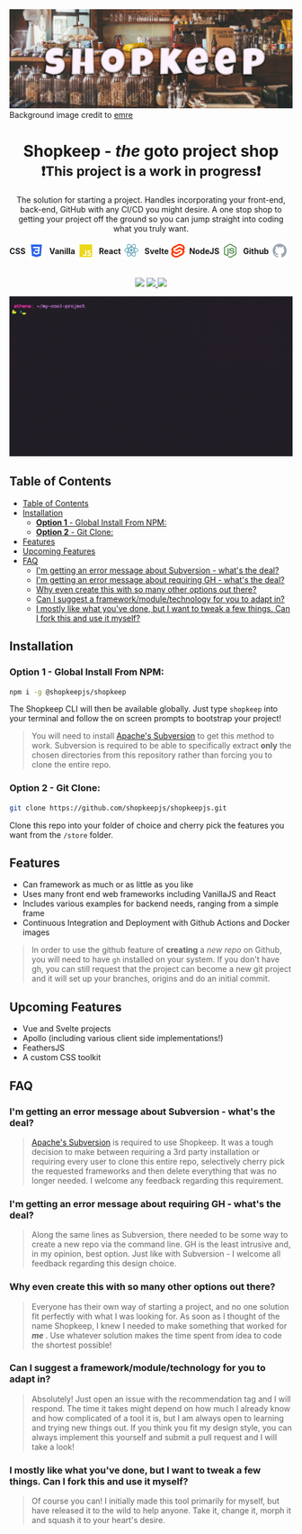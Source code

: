 <br></br>
<img src="./.readme-assets/shopkeep.jpg">
Background image credit to [emre](https://www.pexels.com/@emrecan)
<h1 align="center">
  Shopkeep - <strong><em>the</em></strong>  goto project shop
  <br>
  <small>❗This project is a work in progress❗</small>
</h1>

<p align="center">
  The solution for starting a project. Handles incorporating your front-end, back-end, GitHub with any CI/CD you might desire. A one stop shop to getting your project off the ground so you can jump straight into coding what you truly want. 
  <br>
<p>

<div style="display:flex; align-items:center; justify-content:center;">
 <strong>CSS</strong>&nbsp;  <img src="./.readme-assets/css.png">&nbsp; &nbsp; <strong>Vanilla</strong> &nbsp; <img src="./.readme-assets/javascript.png"> &nbsp; &nbsp; <strong>React</strong>&nbsp;  <img src="./.readme-assets/react.png"> &nbsp; &nbsp; <strong>Svelte</strong> &nbsp; <img src="./.readme-assets/svelte.png"> &nbsp; &nbsp; <strong>NodeJS</strong> &nbsp; <img src="./.readme-assets/nodejs.png"> &nbsp; &nbsp; <strong>Github</strong> &nbsp; <img src="./.readme-assets/github.png"> &nbsp; &nbsp; 
</div>

<br>
<p align="center">
    <img src="https://img.shields.io/github/last-commit/shopkeepjs/shopkeepjs?style=flat-square" />
  <a href='https://simple.wikipedia.org/wiki/MIT_License'>
      <img src="https://img.shields.io/badge/license-MIT-lightgrey" />
  </a>
  <img src="https://img.shields.io/github/issues/shopkeepjs/shopkeepjs" />
</p>

<p align="center">
<img src="/.readme-assets/working.gif">
</p>

## Table of Contents

- [Table of Contents](#table-of-contents)
- [Installation](#installation)
  - [**Option 1** - Global Install From NPM:](#option-1---global-install-from-npm)
  - [**Option 2** - Git Clone:](#option-2---git-clone)
- [Features](#features)
- [Upcoming Features](#upcoming-features)
- [FAQ](#faq)
  - [I'm getting an error message about Subversion - what's the deal?](#im-getting-an-error-message-about-subversion---whats-the-deal)
  - [I'm getting an error message about requiring GH - what's the deal?](#im-getting-an-error-message-about-requiring-gh---whats-the-deal)
  - [Why even create this with so many other options out there?](#why-even-create-this-with-so-many-other-options-out-there)
  - [Can I suggest a framework/module/technology for you to adapt in?](#can-i-suggest-a-frameworkmoduletechnology-for-you-to-adapt-in)
  - [I mostly like what you've done, but I want to tweak a few things. Can I fork this and use it myself?](#i-mostly-like-what-youve-done-but-i-want-to-tweak-a-few-things-can-i-fork-this-and-use-it-myself)

## Installation

### **Option 1** - Global Install From NPM:

```sh
npm i -g @shopkeepjs/shopkeep
```

The Shopkeep CLI will then be available globally. Just type `shopkeep` into your terminal and follow the on screen prompts to bootstrap your project!

> You will need to install [Apache's Subversion](https://subversion.apache.org/) to get this method to work. Subversion is required to be able to specifically extract **only** the chosen directories from this repository rather than forcing you to clone the entire repo.  

### **Option 2** - Git Clone:

```sh
git clone https://github.com/shopkeepjs/shopkeepjs.git
```

Clone this repo into your folder of choice and cherry pick the features you want from the `/store` folder.

## Features

- Can framework as much or as little as you like
- Uses many front end web frameworks including VanillaJS and React
- Includes various examples for backend needs, ranging from a simple frame
- Continuous Integration and Deployment with Github Actions and Docker images
  
> In order to use the github feature of **creating** a *new repo* on Github, you will need to have `gh` installed on your system. If you don't have gh, you can still request that the project can become a new git project and it will set up your branches, origins and do an initial commit.

## Upcoming Features

- Vue and Svelte projects
- Apollo (including various client side implementations!)
- FeathersJS
- A custom CSS toolkit
  


## FAQ

### I'm getting an error message about Subversion - what's the deal?

> [Apache's Subversion](https://subversion.apache.org/) is required to use Shopkeep. It was a tough decision to make between requiring a 3rd party installation or requiring every user to clone this entire repo, selectively cherry pick the requested frameworks and then delete everything that was no longer needed. I welcome any feedback regarding this requirement.

### I'm getting an error message about requiring GH - what's the deal?

> Along the same lines as Subversion, there needed to be some way to create a new repo via the command line. GH is the least intrusive and, in my opinion, best option. Just like with Subversion - I welcome all feedback regarding this design choice.

### Why even create this with so many other options out there?

>Everyone has their own way of starting a project, and no one solution fit perfectly with what I was looking for. As soon as I thought of the name Shopkeep, I knew I needed to make something that worked for <strong><em> me </em></strong>. Use whatever solution makes the time spent from idea to code the shortest possible!

### Can I suggest a framework/module/technology for you to adapt in?

>Absolutely! Just open an issue with the recommendation tag and I will respond. The time it takes might depend on how much I already know and how complicated of a tool it is, but I am always open to learning and trying new things out. If you think you fit my design style, you can always implement this yourself and submit a pull request and I will take a look!

### I mostly like what you've done, but I want to tweak a few things. Can I fork this and use it myself?

> Of course you can! I initially made this tool primarily for myself, but have released it to the wild to help anyone. Take it, change it, morph it and squash it to your heart's desire. 
